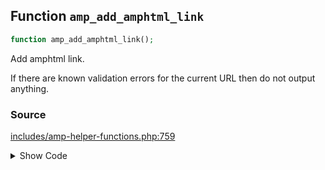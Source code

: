 ## Function `amp_add_amphtml_link`

```php
function amp_add_amphtml_link();
```

Add amphtml link.

If there are known validation errors for the current URL then do not output anything.

### Source

[includes/amp-helper-functions.php:759](https://github.com/ampproject/amp-wp/blob/develop/includes/amp-helper-functions.php#L759-L809)

<details>
<summary>Show Code</summary>

```php
function amp_add_amphtml_link() {
	if (
		amp_is_canonical()
		||
		/**
		 * Filters whether to show the amphtml link on the frontend.
		 *
		 * This is deprecated since the name was wrong and the use case is not clear. To remove this from being printed,
		 * instead of using the filter you can rather do:
		 *
		 *     add_action( 'template_redirect', static function () {
		 *         remove_action( 'wp_head', 'amp_add_amphtml_link' );
		 *     } );
		 *
		 * @since 0.2
		 * @deprecated
		 */
		false === apply_filters_deprecated(
			'amp_frontend_show_canonical',
			[ true ],
			'2.0',
			'',
			sprintf(
				/* translators: 1: amphtml, 2: amp_add_amphtml_link(), 3: wp_head, 4: template_redirect */
				esc_html__( 'Removal of %1$s link should be done by removing %2$s from the %3$s action at %4$s.', 'amp' ),
				'amphtml',
				__FUNCTION__ . '()',
				'wp_head',
				'template_redirect'
			)
		)
	) {
		return;
	}

	if ( ! amp_is_available() ) {
		printf( '<!-- %s -->', esc_html__( 'There is no amphtml version available for this URL.', 'amp' ) );
		return;
	}

	if ( AMP_Theme_Support::is_paired_available() ) {
		$amp_url = add_query_arg( amp_get_slug(), '', amp_get_current_url() );
	} else {
		$amp_url = amp_get_permalink( get_queried_object_id() );
	}

	if ( $amp_url ) {
		$amp_url = remove_query_arg( QueryVar::NOAMP, $amp_url );
		printf( '<link rel="amphtml" href="%s">', esc_url( $amp_url ) );
	}
}
```

</details>
